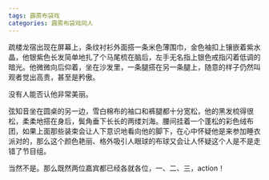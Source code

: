 ```yaml
---
tags: 霹雳布袋戏
categories: 霹雳布袋戏同人
---
```




疏楼龙宿出现在屏幕上，条纹衬衫外面搭一条米色薄围巾，金色袖扣上镶嵌着紫水晶，他银紫色长发简单地扎了个马尾梳在脑后，左手无名指上银色戒指闪着低调的暗光。他微微向后仰着，坐在沙发里，一条腿搭在另一条腿上，随意的样子仍然叫观者觉出高贵，甚至是矜傲。

没有人能否认他非常美丽。

弦知音坐在圆桌的另一边，雪白棉布的袖口和裤腿都十分宽松，他的黑发梳得很松，柔柔地搭在身后，鬓角垂下长长的两缕刘海。腰间挂着一个蓬松的彩色绒布团，如果上面那些装束会让人下意识地看向他的脚下，在心中怀疑他是来参加睡衣派对的，那么这个颜色艳丽、格外吸引人眼球的布球又会让人怀疑这个人是不是走错了节目组。

当然不是。那么既然两位嘉宾都已经各就各位，一、二、三，action！

<br/>

